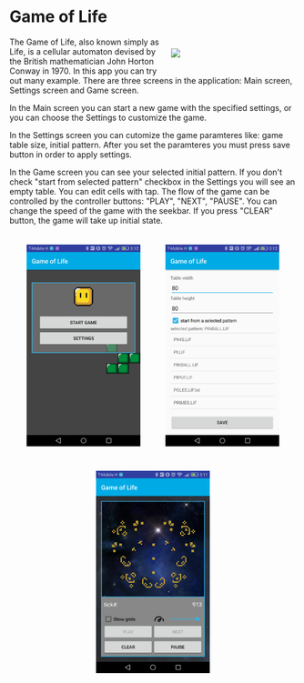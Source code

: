 Game of Life
====
<p><img src="https://github.com/bodaiboka/test/blob/master/SVID_20170205_195943.gif" width="200" hspace="20" vspace="20" align="right">The Game of Life, also known simply as Life, is a cellular automaton devised by the British mathematician John Horton Conway in 1970. In this app you can try out many example. 
There are three screens in the application: Main screen, Settings screen and Game screen.</p>
 <p >In the Main screen you can start a new game with the specified settings, or you can choose the Settings to customize the game.</p>
<p >In the Settings screen you can cutomize the game paramteres like: game table size, initial pattern. After you set the paramteres you must press save button in order to apply settings.</p>
<p >In the Game screen you can see your selected initial pattern. If you don't check "start from selected pattern" checkbox in the Settings you will see an empty table. You can edit cells with tap. The flow of the game can be controlled by the controller buttons: "PLAY", "NEXT", "PAUSE". You can change the speed of the game with the seekbar. If you press "CLEAR" button, the game will take up initial state.</p>
<p/>
<div align="center" >
    <img src="https://github.com/bodaiboka/life/blob/master/screenshots/main.png" width="200" hspace="20" vspace="20"/>
    <img src="https://github.com/bodaiboka/life/blob/master/screenshots/settings.png" width="200" hspace="20" vspace="20"/>
    <img src="https://github.com/bodaiboka/life/blob/master/screenshots/game.png" width="200" hspace="20" vspace="20"/>
</div>
<p/>
